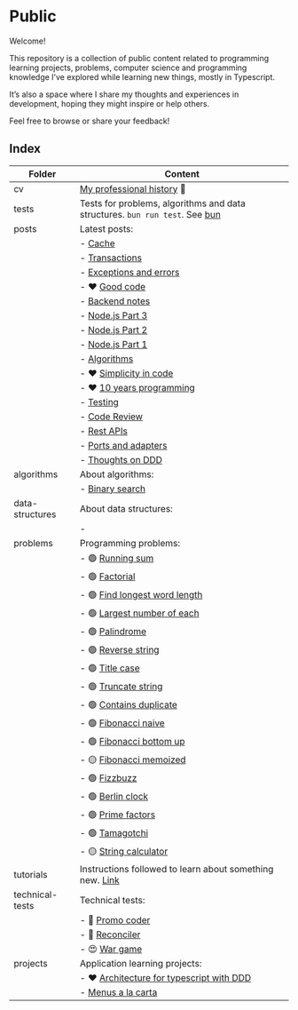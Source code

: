 # Public

Welcome!

This repository is a collection of public content related to programming learning projects, problems, computer science and programming knowledge I’ve explored while learning new things, mostly in Typescript.

It’s also a space where I share my thoughts and experiences in development, hoping they might inspire or help others.

Feel free to browse or share your feedback!

## Index

| Folder          | Content                                                                                       |
| --------------- | --------------------------------------------------------------------------------------------- |
| cv              | [My professional history](cv/README.md) 💼                                                    |
| tests           | Tests for problems, algorithms and data structures. `bun run test`. See [bun](https://bun.sh) |
| posts           | Latest posts:                                                                                 |
|                 | - [Cache](posts/2024-09-20-cache.md)                                                          |
|                 | - [Transactions](posts/2024-09-09-transactions.md)                                            |
|                 | - [Exceptions and errors](posts/2024-08-26-exceptions-and-errors.md)                          |
|                 | - ❤️ [Good code](posts/2023-09-14-good-code.md)                                               |
|                 | - [Backend notes](posts/2023-07-28-backend-notes.md)                                          |
|                 | - [Node.js Part 3](posts/2023-07-14-node-js-3.md)                                             |
|                 | - [Node.js Part 2](posts/2023-07-11-node-js-2.md)                                             |
|                 | - [Node.js Part 1](posts/2023-07-10-node-js-1.md)                                             |
|                 | - [Algorithms](posts/2023-01-03-algorithms.md)                                                |
|                 | - ❤️ [Simplicity in code](posts/2022-11-10-simplicity-in-code.md)                             |
|                 | - ❤️ [10 years programming](posts/2022-11-04-ten-years-programming.md)                        |
|                 | - [Testing](posts/2020-02-21-testing.md)                                                      |
|                 | - [Code Review](posts/2019-03-25-code-review.md)                                              |
|                 | - [Rest APIs](posts/2017-05-20-rest-apis.md)                                                  |
|                 | - [Ports and adapters](posts/2016-06-06-ports-and-adapters.md)                                |
|                 | - [Thoughts on DDD](posts/2016-05-25-thoughts-on-ddd.md)                                      |
| algorithms      | About algorithms:                                                                             |
|                 | - [Binary search](algorithms/binary_search.ts)                                                |
| data-structures | About data structures:                                                                        |
|                 | -                                                                                             |
| problems        | Programming problems:                                                                         |
|                 | - 🟢 [Running sum](problems/easy/running_sum.ts)                                              |
|                 | - 🟢 [Factorial](problems/easy/factorial.ts)                                                  |
|                 | - 🟢 [Find longest word length](problems/easy/find_longest_word_length.ts)                    |
|                 | - 🟢 [Largest number of each](problems/easy/largest_number_of_each.ts)                        |
|                 | - 🟢 [Palindrome](problems/easy/palindrome.ts)                                                |
|                 | - 🟢 [Reverse string](problems/easy/reverse_string.ts)                                        |
|                 | - 🟢 [Title case](problems/easy/title_case.ts)                                                |
|                 | - 🟢 [Truncate string](problems/easy/truncate_string.ts)                                      |
|                 | - 🟢 [Contains duplicate](problems/easy/contains_duplicate.ts)                                |
|                 | - 🟢 [Fibonacci naive](problems/easy/fibonacci_naive.ts)                                      |
|                 | - 🟢 [Fibonacci bottom up](problems/easy/fibonacci_bottom_up.ts)                              |
|                 | - 🟡 [Fibonacci memoized](problems/easy/fibonacci_memoized.ts)                                |
|                 | - 🟢 [Fizzbuzz](problems/easy/fizzbuzz.ts)                                                    |
|                 | - 🟢 [Berlin clock](problems/easy/berlin_clock.ts)                                            |
|                 | - 🟢 [Prime factors](problems/easy/prime_factors.ts)                                          |
|                 | - 🟢 [Tamagotchi](problems/easy/tamagotchi.ts)                                                |
|                 | - 🟡 [String calculator](problems/easy/string_calculator.ts)                                  |
| tutorials       | Instructions followed to learn about something new. [Link](tutorials/README.md)               |
| technical-tests | Technical tests:                                                                              |
|                 | - 😤 [Promo coder](technical-tests/promo-coder/README.md)                                     |
|                 | - 🙂 [Reconciler](technical-tests/reconciler/README.md)                                       |
|                 | - 😍 [War game](technical-tests/war-game/README.md)                                           |
| projects        | Application learning projects:                                                                |
|                 | - ❤️ [Architecture for typescript with DDD](projects/architecture-ts-ddd/README.md)           |
|                 | - [Menus a la carta](projects/menus-a-la-carta/README.md)                                     |
